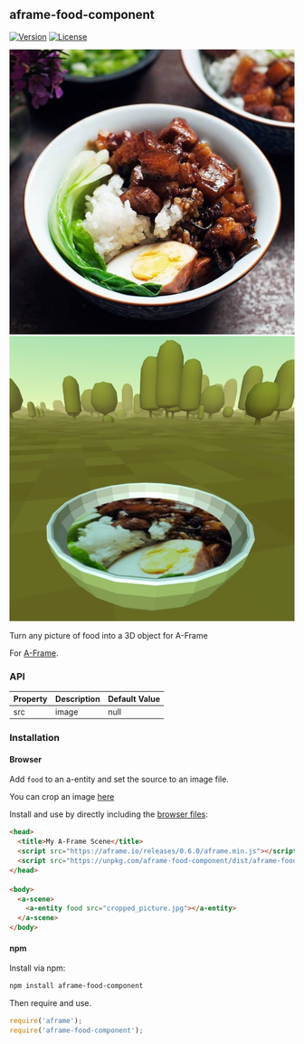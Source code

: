 ## aframe-food-component

[![Version](http://img.shields.io/npm/v/aframe-food-component.svg?style=flat-square)](https://npmjs.org/package/aframe-food-component)
[![License](http://img.shields.io/npm/l/aframe-food-component.svg?style=flat-square)](https://npmjs.org/package/aframe-food-component)

![](food_original.jpg) ![](food_vr.jpg)

Turn any picture of food into a 3D object for A-Frame <a href="https://banada.github.io/webvr/aframe-food-component"></a>

For [A-Frame](https://aframe.io).

### API

| Property | Description | Default Value |
| -------- | ----------- | ------------- |
|   src    |    image    |     null      |

### Installation

#### Browser

Add `food` to an a-entity and set the source to an image file.

You can crop an image [here](https://banada.github.io/webvr/aframe-food-component)

Install and use by directly including the [browser files](dist):

```html
<head>
  <title>My A-Frame Scene</title>
  <script src="https://aframe.io/releases/0.6.0/aframe.min.js"></script>
  <script src="https://unpkg.com/aframe-food-component/dist/aframe-food-component.min.js"></script>
</head>

<body>
  <a-scene>
    <a-entity food src="cropped_picture.jpg"></a-entity>
  </a-scene>
</body>
```

#### npm

Install via npm:

```bash
npm install aframe-food-component
```

Then require and use.

```js
require('aframe');
require('aframe-food-component');
```

